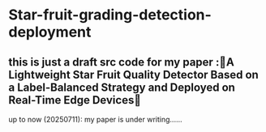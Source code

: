 # Star-fruit-grading-detection-deployment
this is just a draft src code for my paper :🚀A Lightweight Star Fruit Quality Detector Based on a Label-Balanced Strategy and Deployed on Real-Time Edge Devices🚀
---
up to now (20250711):
my paper is under writing......
